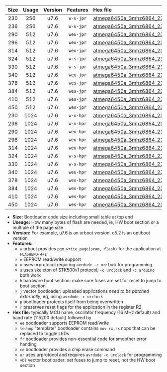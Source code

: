 |Size|Usage|Version|Features|Hex file|
|:-:|:-:|:-:|:-:|:--|
|230|256|u7.6|`w-u-jpr`|[atmega6450a_3mhz6864_230400bps_ur_vbl.hex](https://raw.githubusercontent.com/stefanrueger/urboot/main//atmega6450a_3mhz6864_230400bps_ur_vbl.hex)|
|236|256|u7.6|`w-u-jpr`|[atmega6450a_3mhz6864_230400bps_lednop_ur_vbl.hex](https://raw.githubusercontent.com/stefanrueger/urboot/main//atmega6450a_3mhz6864_230400bps_lednop_ur_vbl.hex)|
|290|512|u7.6|`weu-jpr`|[atmega6450a_3mhz6864_230400bps_ee_ur_vbl.hex](https://raw.githubusercontent.com/stefanrueger/urboot/main//atmega6450a_3mhz6864_230400bps_ee_ur_vbl.hex)|
|296|512|u7.6|`weu-jpr`|[atmega6450a_3mhz6864_230400bps_ee_lednop_ur_vbl.hex](https://raw.githubusercontent.com/stefanrueger/urboot/main//atmega6450a_3mhz6864_230400bps_ee_lednop_ur_vbl.hex)|
|314|512|u7.6|`weu-jpr`|[atmega6450a_3mhz6864_230400bps_ee_lednop_fr_ur_vbl.hex](https://raw.githubusercontent.com/stefanrueger/urboot/main//atmega6450a_3mhz6864_230400bps_ee_lednop_fr_ur_vbl.hex)|
|324|512|u7.6|`w-s-jpr`|[atmega6450a_3mhz6864_230400bps_vbl.hex](https://raw.githubusercontent.com/stefanrueger/urboot/main//atmega6450a_3mhz6864_230400bps_vbl.hex)|
|330|512|u7.6|`w-s-jpr`|[atmega6450a_3mhz6864_230400bps_lednop_vbl.hex](https://raw.githubusercontent.com/stefanrueger/urboot/main//atmega6450a_3mhz6864_230400bps_lednop_vbl.hex)|
|340|512|u7.6|`weu-jpr`|[atmega6450a_3mhz6864_230400bps_ee_lednop_fr_ce_ur_vbl.hex](https://raw.githubusercontent.com/stefanrueger/urboot/main//atmega6450a_3mhz6864_230400bps_ee_lednop_fr_ce_ur_vbl.hex)|
|378|512|u7.6|`wes-jpr`|[atmega6450a_3mhz6864_230400bps_ee_vbl.hex](https://raw.githubusercontent.com/stefanrueger/urboot/main//atmega6450a_3mhz6864_230400bps_ee_vbl.hex)|
|384|512|u7.6|`wes-jpr`|[atmega6450a_3mhz6864_230400bps_ee_lednop_vbl.hex](https://raw.githubusercontent.com/stefanrueger/urboot/main//atmega6450a_3mhz6864_230400bps_ee_lednop_vbl.hex)|
|410|512|u7.6|`wes-jpr`|[atmega6450a_3mhz6864_230400bps_ee_lednop_fr_vbl.hex](https://raw.githubusercontent.com/stefanrueger/urboot/main//atmega6450a_3mhz6864_230400bps_ee_lednop_fr_vbl.hex)|
|450|512|u7.6|`wes-jpr`|[atmega6450a_3mhz6864_230400bps_ee_lednop_fr_ce_vbl.hex](https://raw.githubusercontent.com/stefanrueger/urboot/main//atmega6450a_3mhz6864_230400bps_ee_lednop_fr_ce_vbl.hex)|
|230|1024|u7.6|`w-u-hpr`|[atmega6450a_3mhz6864_230400bps_ur.hex](https://raw.githubusercontent.com/stefanrueger/urboot/main//atmega6450a_3mhz6864_230400bps_ur.hex)|
|236|1024|u7.6|`w-u-hpr`|[atmega6450a_3mhz6864_230400bps_lednop_ur.hex](https://raw.githubusercontent.com/stefanrueger/urboot/main//atmega6450a_3mhz6864_230400bps_lednop_ur.hex)|
|290|1024|u7.6|`weu-hpr`|[atmega6450a_3mhz6864_230400bps_ee_ur.hex](https://raw.githubusercontent.com/stefanrueger/urboot/main//atmega6450a_3mhz6864_230400bps_ee_ur.hex)|
|296|1024|u7.6|`weu-hpr`|[atmega6450a_3mhz6864_230400bps_ee_lednop_ur.hex](https://raw.githubusercontent.com/stefanrueger/urboot/main//atmega6450a_3mhz6864_230400bps_ee_lednop_ur.hex)|
|314|1024|u7.6|`weu-hpr`|[atmega6450a_3mhz6864_230400bps_ee_lednop_fr_ur.hex](https://raw.githubusercontent.com/stefanrueger/urboot/main//atmega6450a_3mhz6864_230400bps_ee_lednop_fr_ur.hex)|
|324|1024|u7.6|`w-s-hpr`|[atmega6450a_3mhz6864_230400bps.hex](https://raw.githubusercontent.com/stefanrueger/urboot/main//atmega6450a_3mhz6864_230400bps.hex)|
|330|1024|u7.6|`w-s-hpr`|[atmega6450a_3mhz6864_230400bps_lednop.hex](https://raw.githubusercontent.com/stefanrueger/urboot/main//atmega6450a_3mhz6864_230400bps_lednop.hex)|
|340|1024|u7.6|`weu-hpr`|[atmega6450a_3mhz6864_230400bps_ee_lednop_fr_ce_ur.hex](https://raw.githubusercontent.com/stefanrueger/urboot/main//atmega6450a_3mhz6864_230400bps_ee_lednop_fr_ce_ur.hex)|
|378|1024|u7.6|`wes-hpr`|[atmega6450a_3mhz6864_230400bps_ee.hex](https://raw.githubusercontent.com/stefanrueger/urboot/main//atmega6450a_3mhz6864_230400bps_ee.hex)|
|384|1024|u7.6|`wes-hpr`|[atmega6450a_3mhz6864_230400bps_ee_lednop.hex](https://raw.githubusercontent.com/stefanrueger/urboot/main//atmega6450a_3mhz6864_230400bps_ee_lednop.hex)|
|410|1024|u7.6|`wes-hpr`|[atmega6450a_3mhz6864_230400bps_ee_lednop_fr.hex](https://raw.githubusercontent.com/stefanrueger/urboot/main//atmega6450a_3mhz6864_230400bps_ee_lednop_fr.hex)|
|450|1024|u7.6|`wes-hpr`|[atmega6450a_3mhz6864_230400bps_ee_lednop_fr_ce.hex](https://raw.githubusercontent.com/stefanrueger/urboot/main//atmega6450a_3mhz6864_230400bps_ee_lednop_fr_ce.hex)|

- **Size:** Bootloader code size including small table at top end
- **Useage:** How many bytes of flash are needed, ie, HW boot section or a multiple of the page size
- **Version:** For example, u7.6 is an urboot version, o5.2 is an optiboot version
- **Features:**
  + `w` urboot provides `pgm_write_page(sram, flash)` for the application at `FLASHEND-4+1`
  + `e` EEPROM read/write support
  + `u` uses urprotocol requiring `avrdude -c urclock` for programming
  + `s` uses skeleton of STK500v1 protocol; `-c urclock` and `-c arduino` both work
  + `h` hardware boot section: make sure fuses are set for reset to jump to boot section
  + `j` vector bootloader: uploaded applications *need to be patched externally*, eg, using `avrdude -c urclock`
  + `p` bootloader protects itself from being overwritten
  + `r` preserves reset flags for the application in the register R2
- **Hex file:** typically MCU name, oscillator frequency (16 MHz default) and baud rate (115200 default) followed by
  + `ee` bootloader supports EEPROM read/write
  + `lednop` "template" bootloader contains `mov rx,rx` nops that can be replaced to toggle LEDs
  + `fr` bootloader provides non-essential code for smoother error handing
  + `ce` bootloader provides a chip erase command
  + `ur` uses urprotocol and requires `avrdude -c urclock` for programming
  + `vbl` vector bootloader: set fuses to jump to reset, not the HW boot section
